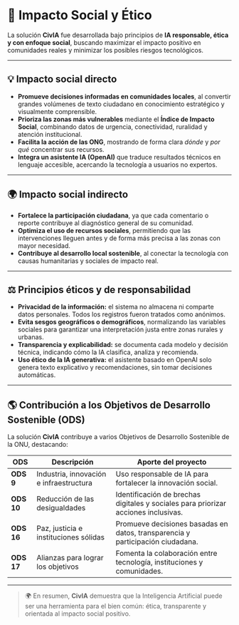 # 🌱 Impacto Social y Ético

La solución **CivIA** fue desarrollada bajo principios de **IA responsable, ética y con enfoque social**, buscando maximizar el impacto positivo en comunidades reales y minimizar los posibles riesgos tecnológicos.

---

## 💡 Impacto social directo

- **Promueve decisiones informadas en comunidades locales**, al convertir grandes volúmenes de texto ciudadano en conocimiento estratégico y visualmente comprensible.  
- **Prioriza las zonas más vulnerables** mediante el **Índice de Impacto Social**, combinando datos de urgencia, conectividad, ruralidad y atención institucional.  
- **Facilita la acción de las ONG**, mostrando de forma clara *dónde* y *por qué* concentrar sus recursos.  
- **Integra un asistente IA (OpenAI)** que traduce resultados técnicos en lenguaje accesible, acercando la tecnología a usuarios no expertos.  

---

## 🌍 Impacto social indirecto

- **Fortalece la participación ciudadana**, ya que cada comentario o reporte contribuye al diagnóstico general de su comunidad.  
- **Optimiza el uso de recursos sociales**, permitiendo que las intervenciones lleguen antes y de forma más precisa a las zonas con mayor necesidad.  
- **Contribuye al desarrollo local sostenible**, al conectar la tecnología con causas humanitarias y sociales de impacto real.  

---

## ⚖️ Principios éticos y de responsabilidad

- **Privacidad de la información:** el sistema no almacena ni comparte datos personales. Todos los registros fueron tratados como anónimos.  
- **Evita sesgos geográficos o demográficos**, normalizando las variables sociales para garantizar una interpretación justa entre zonas rurales y urbanas.  
- **Transparencia y explicabilidad:** se documenta cada modelo y decisión técnica, indicando cómo la IA clasifica, analiza y recomienda.  
- **Uso ético de la IA generativa:** el asistente basado en OpenAI solo genera texto explicativo y recomendaciones, sin tomar decisiones automáticas.  

---

## 🌎 Contribución a los Objetivos de Desarrollo Sostenible (ODS)

La solución **CivIA** contribuye a varios Objetivos de Desarrollo Sostenible de la ONU, destacando:

| ODS | Descripción | Aporte del proyecto |
|-----|--------------|--------------------|
| **ODS 9** | Industria, innovación e infraestructura | Uso responsable de IA para fortalecer la innovación social. |
| **ODS 10** | Reducción de las desigualdades | Identificación de brechas digitales y sociales para priorizar acciones inclusivas. |
| **ODS 16** | Paz, justicia e instituciones sólidas | Promueve decisiones basadas en datos, transparencia y participación ciudadana. |
| **ODS 17** | Alianzas para lograr los objetivos | Fomenta la colaboración entre tecnología, instituciones y comunidades. |

---

> 🌍 En resumen, **CivIA** demuestra que la Inteligencia Artificial puede ser una herramienta para el bien común: ética, transparente y orientada al impacto social positivo.
